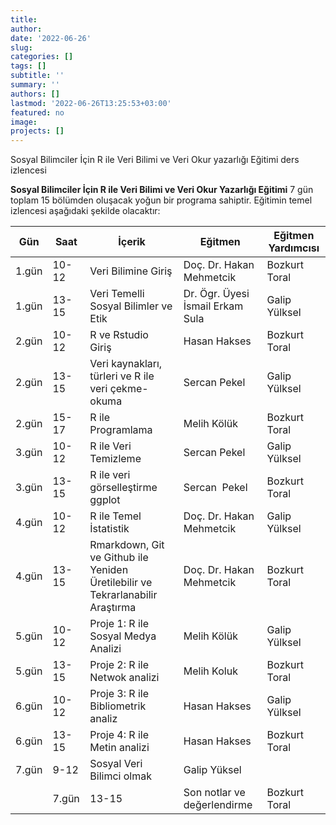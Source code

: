```yaml
---
title: 
author:
date: '2022-06-26'
slug: 
categories: []
tags: []
subtitle: ''
summary: ''
authors: []
lastmod: '2022-06-26T13:25:53+03:00'
featured: no
image:
projects: []
---
```


Sosyal Bilimciler İçin R ile Veri Bilimi ve Veri Okur yazarlığı Eğitimi ders izlencesi

<!--more-->

**Sosyal Bilimciler İçin R ile Veri Bilimi ve Veri Okur Yazarlığı Eğitimi** 7 gün toplam 15 bölümden oluşacak yoğun bir programa sahiptir. Eğitimin temel izlencesi aşağıdaki şekilde olacaktır:

| Gün   | Saat  | İçerik                                                                         | Eğitmen                          | Eğitmen Yardımcısı |
|-------------|-------------|-----------------------|-------------|-------------|
| 1.gün | 10-12 | Veri Bilimine Giriş                                                            | Doç. Dr. Hakan Mehmetcik         | Bozkurt Toral      |
| 1.gün | 13-15 | Veri Temelli Sosyal Bilimler ve Etik                                           | Dr. Ögr. Üyesi İsmail Erkam Sula | Galip Yülksel      |
| 2.gün | 10-12 | R ve Rstudio Giriş                                                             | Hasan Hakses                     | Bozkurt Toral      |
| 2.gün | 13-15 | Veri kaynakları, türleri ve R ile veri çekme-okuma                             | Sercan Pekel                     | Galip Yülksel      |
| 2.gün | 15-17 | R ile Programlama                                                              | Melih Kölük                      | Bozkurt Toral      |
| 3.gün | 10-12 | R ile Veri Temizleme                                                           | Sercan Pekel                     | Galip Yülksel      |
| 3.gün | 13-15 | R ile veri görselleştirme ggplot                                               | Sercan  Pekel                    | Bozkurt Toral      |
| 4.gün | 10-12 | R ile Temel İstatistik                                                         | Doç. Dr. Hakan Mehmetcik         | Galip Yülksel      |
| 4.gün | 13-15 | Rmarkdown, Git ve Github ile Yeniden Üretilebilir ve Tekrarlanabilir Araştırma | Doç. Dr. Hakan Mehmetcik         | Bozkurt Toral      |
| 5.gün | 10-12 | Proje 1: R ile Sosyal Medya Analizi                                            | Melih Kölük                      | Galip Yülksel      |
| 5.gün | 13-15 | Proje 2: R ile Netwok analizi                                                  | Melih Koluk                      | Bozkurt Toral      |
| 6.gün | 10-12 | Proje 3: R ile Bibliometrik analiz                                             | Hasan Hakses                     | Galip Yülksel      |
| 6.gün | 13-15 | Proje 4: R ile Metin analizi                                                   | Hasan Hakses                     | Bozkurt Toral      |
| 7.gün | 9-12  | Sosyal Veri Bilimci olmak                                                      | Galip Yüksel                     |                    |
|       | 7.gün | 13-15                                                                          | Son notlar ve değerlendirme      | Bozkurt Toral      |
